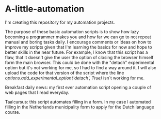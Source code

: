 # A-little-automation
I'm creating this repository for my automation projects. 

The purpose of these basic automation scripts is to show how lazy becoming a programmer makes you and how far we can go to not repeat manual and boring tasks daily.
I encourage comments or ideas on how to improve my scripts given that I'm learning the basics for now and hope to better skills in the near future. 
For example, I know that this script has a flaw, that it doesn't give the user the option of closing the browser himself form the main browser. This could be done with the "detach" experimental option but it's not working for me, so I had to find a way around it. I will also upload the code for that version of the script where the line *options.add_experimental_option('detach', True)* isn´t working for me.

Breakfast daily news: my first ever automation script opening a couple of web pages that I read everyday.

Taalcursus: this script automates filling in a form. In my case I automated filling in the Netherlands municipality form to apply for the Dutch language course.
